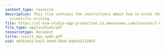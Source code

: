 ```yaml
---
content_type: resource
description: This file contains the instructions about how to write the results in
  scientific writing.
file: https://ol-ocw-studio-app-production.s3.amazonaws.com/courses/7-02ci-experimental-biology-communications-intensive-spring-2005/ed3b1e53ba218de956de0a8cb1132855_result_mpo_sp05.pdf
file_type: application/pdf
resourcetype: Document
title: result_mpo_sp05.pdf
uid: ed3b1e53-ba21-8de9-56de-0a8cb1132855
---
```

